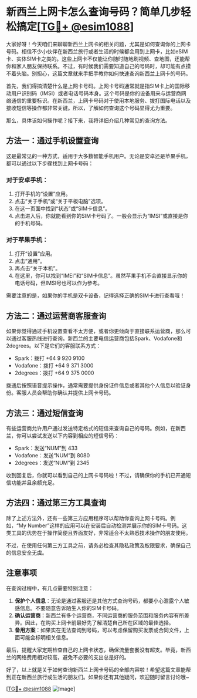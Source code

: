 # 新西兰上网卡怎么查询号码？简单几步轻松搞定[[TG💪+ @esim1088](https://t.me/s/esim1088)]

大家好呀！今天咱们来聊聊新西兰上网卡的相关问题，尤其是如何查询你的上网卡号码。相信不少小伙伴在新西兰旅行或者生活的时候都会用到上网卡，比如eSIM卡、实体SIM卡之类的。这些上网卡不仅能让你随时随地刷视频、查地图，还能帮你和家人朋友保持联系。不过，有时候我们需要知道自己的号码时，却可能有点摸不着头脑。别担心，这篇文章就来手把手教你如何快速查询新西兰上网卡的号码。

首先，我们得搞清楚什么是上网卡号码。上网卡号码通常就是指SIM卡上的国际移动用户识别码（IMSI）或者电话号码本身。这个号码是你的设备用来与运营商网络通信的重要标识。在新西兰，上网卡号码对于使用本地服务、拨打国际电话以及接收短信等操作都非常关键。所以，了解如何查询这个号码显得尤为重要。

那么，具体该如何操作呢？接下来，我将详细介绍几种常见的查询方法。

## 方法一：通过手机设置查询

这是最常见的一种方式，适用于大多数智能手机用户。无论是安卓还是苹果手机，都可以通过以下步骤找到上网卡号码：

### 对于安卓手机：
1. 打开手机的“设置”应用。
2. 点击“关于手机”或“关于平板电脑”选项。
3. 在这一页面中找到“状态”或“SIM卡信息”。
4. 点击进入后，你就能看到你的SIM卡号码了。一般会显示为“IMSI”或直接是你的手机号码。

### 对于苹果手机：
1. 打开“设置”应用。
2. 点击“通用”。
3. 再点击“关于本机”。
4. 在这里，你可以找到“IMEI”和“SIM卡信息”。虽然苹果手机不会直接显示你的电话号码，但IMSI号也可以作为参考。

需要注意的是，如果你的手机是双卡设备，记得选择正确的SIM卡进行查看哦！

## 方法二：通过运营商客服查询

如果你觉得通过手机设置查看不太方便，或者你更倾向于直接联系运营商，那么可以通过客服热线进行查询。新西兰的主要电信运营商包括Spark、Vodafone和2degrees。以下是它们的客服联系方式：

- Spark：拨打 +64 9 920 9100
- Vodafone：拨打 +64 9 371 3000
- 2degrees：拨打 +64 9 375 0000

拨通后按照语音提示操作，通常需要提供身份证件信息或者其他个人信息以验证身份。客服人员会帮助你确认并提供上网卡号码。

## 方法三：通过短信查询

有些运营商允许用户通过发送特定格式的短信来查询自己的号码。例如，在新西兰，你可以尝试发送以下内容到相应的短信号码：

- Spark：发送“NUM”到 433
- Vodafone：发送“NUM”到 8080
- 2degrees：发送“NUM”到 2345

收到回复后，你就可以看到自己的上网卡号码啦！不过，请确保你的手机已开通短信功能并且余额充足。

## 方法四：通过第三方工具查询

除了上述方法外，还有一些第三方应用程序可以帮助你查询上网卡号码。例如，“My Number”这样的应用可以在安装后自动检测并展示你的SIM卡号码。这类工具的优势在于操作简便且界面友好，非常适合不太熟悉技术操作的朋友使用。

不过，在使用任何第三方工具之前，请务必检查其隐私政策及权限要求，确保自己的信息安全无虞。

## 注意事项

在查询过程中，有几点需要特别注意：

1. **保护个人信息**：无论是通过客服还是其他方式查询号码，都要小心泄露个人敏感信息。不要随意告诉陌生人你的SIM卡号码。
2. **确认运营商**：新西兰有多个运营商，不同运营商的服务范围和服务内容有所差异。因此，在购买上网卡前最好先了解清楚自己所在区域的最佳选择。
3. **备用方案**：如果实在无法查询到号码，可以考虑保留购买发票或合同文件，上面可能会标明相关信息。

最后，提醒大家定期检查自己的上网卡状态，确保流量套餐没有超支。毕竟，新西兰的网络费用相对较高，避免不必要的支出总是好的。

好了，以上就是关于如何查询新西兰上网卡号码的全部内容啦！希望这篇文章能帮到正在新西兰旅行或生活的朋友们。如果你还有其他疑问，欢迎随时留言讨论哦~

[[TG💪+ @esim1088](https://t.me/s/esim1088) ![Image](https://i.postimg.cc/4NQfJmqS/Snipaste-2025-05-13-00-14-12.png)]